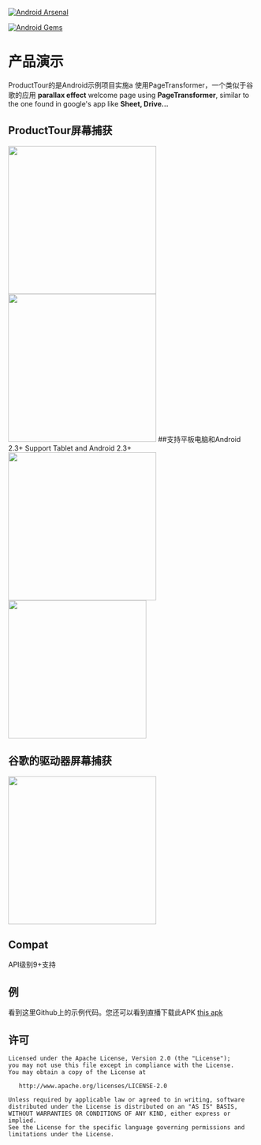 [![Android Arsenal](https://img.shields.io/badge/Android%20Arsenal-AppIntro-green.svg?style=flat)](https://android-arsenal.com/details/3/1997)  

[![Android Gems](http://www.android-gems.com/badge/matrixxun/ProductTour.svg?branch=master)](http://www.android-gems.com/lib/matrixxun/ProductTour)
# 产品演示
ProductTour的是Android示例项目实施a 使用PageTransformer，一个类似于谷歌的应用
**parallax effect** welcome page using **PageTransformer**, similar to the one found in  google's app like **Sheet, Drive...**
## ProductTour屏幕捕获
<img src="https://github.com/matrixxun/ProductTour/blob/master/art/run.gif" width="300"><img src="https://github.com/matrixxun/ProductTour/blob/master/art/run3.gif" width="300">
##支持平板电脑和Android 2.3+ Support Tablet and Android 2.3+
<img src="https://github.com/matrixxun/ProductTour/blob/master/art/api_10.png" width="300"><img src="https://github.com/matrixxun/ProductTour/blob/master/art/tablet.png" height="280">

## 谷歌的驱动器屏幕捕获
<img src="https://github.com/matrixxun/ProductTour/blob/master/art/driver.gif" width="300">

## Compat
API级别9+支持

## 例
看到这里Github上的示例代码。您还可以看到直播下载此APK [this apk](https://github.com/matrixxun/ProductTour/raw/master/app/app-debug.apk)

许可
--------


    Licensed under the Apache License, Version 2.0 (the "License");
    you may not use this file except in compliance with the License.
    You may obtain a copy of the License at

       http://www.apache.org/licenses/LICENSE-2.0

    Unless required by applicable law or agreed to in writing, software
    distributed under the License is distributed on an "AS IS" BASIS,
    WITHOUT WARRANTIES OR CONDITIONS OF ANY KIND, either express or implied.
    See the License for the specific language governing permissions and
    limitations under the License.
